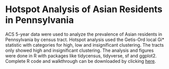 # Hotspot Analysis of Asian Residents in Pennsylvania

ACS 5-year data were used to analyze the prevalence of Asian residents in Pennsylvania by census tract. Hotspot analysis used the Getis-Ord local Gi* statistic with categories for high, low and insignificant clustering. The tracts only showed high and insignificant clustering. The analysis and figures were done in R with packages like tidycensus, tidyverse, sf and ggplot2. Complete R code and walkthrough can be downloaded by clicking [here](/Project5/HotspotAsianRCode.Rmd).
